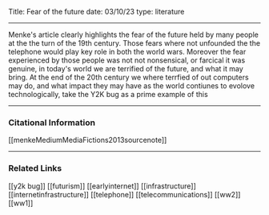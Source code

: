 
Title: Fear of the future
date: 03/10/23
type: literature

---


Menke's article clearly highlights the fear of the future held by many people at the the turn of the 19th century. Those fears where not unfounded the the telephone would play key role in both the world wars. Moreover the fear experienced by those people was not not nonsensical, or farcical it was genuine, in today's world we are terrified of the future, and what it may bring. At the end of the 20th century we where terrfied of out computers may do, and what impact they may have as the world contiunes to evolove technologically, take the Y2K bug as a prime example of this 

---
### Citational Information

[[menkeMediumMediaFictions2013sourcenote]]

---

### Related Links
[[y2k bug]]
[[futurism]]
[[earlyinternet]]
[[infrastructure]]
[[internetinfrastructure]]
[[telephone]]
[[telecommunications]]
[[ww2]]
[[ww1]]
